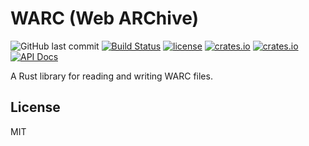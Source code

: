 # WARC (Web ARChive)

![GitHub last commit](https://img.shields.io/github/last-commit/jedireza/warc)
[![Build Status](https://github.com/jedireza/warc/workflows/Build/badge.svg)](https://github.com/jedireza/warc/actions)
[![license](https://img.shields.io/github/license/jedireza/warc)](https://github.com/license/jedireza/warc)
[![crates.io](https://img.shields.io/crates/v/warc.svg)](https://crates.io/crates/warc/)
[![crates.io](https://img.shields.io/crates/d/warc)](https://crates.io/crates/warc/)
[![API Docs](https://docs.rs/warc/badge.svg)](https://docs.rs/warc/)

A Rust library for reading and writing WARC files.

## License

MIT
